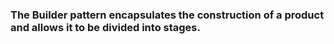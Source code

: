 ### The Builder pattern encapsulates the construction of a product and allows it to be divided into stages.